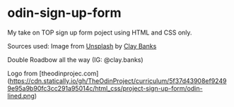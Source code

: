 # odin-sign-up-form

My take on TOP sign up form poject using HTML and CSS only.

Sources used:
Image from [Unsplash](https://unsplash.com/photos/KBqnxve73BE) by [Clay Banks](https://unsplash.com/@claybanks)

Double Roadbow all the way (IG: @clay.banks)

Logo from [theodinprojec.com] (https://cdn.statically.io/gh/TheOdinProject/curriculum/5f37d43908ef92499e95a9b90fc3cc291a95014c/html_css/project-sign-up-form/odin-lined.png)
